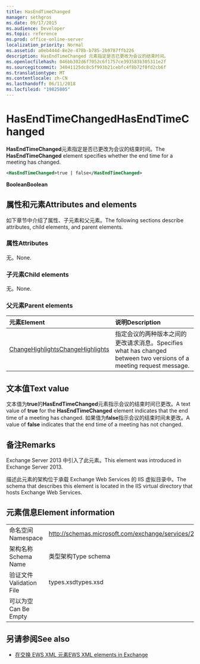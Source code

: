 ```yaml
---
title: HasEndTimeChanged
manager: sethgros
ms.date: 09/17/2015
ms.audience: Developer
ms.topic: reference
ms.prod: office-online-server
localization_priority: Normal
ms.assetid: a0eb444d-8e2e-478b-b785-2b9787ffb226
description: HasEndTimeChanged 元素指定是否已更改为会议的结束时间。
ms.openlocfilehash: 046bb302d6f7052c6f1757ce393583b305311e2f
ms.sourcegitcommit: 34041125dc8c5f993b21cebfc4f8b72f0fd2cb6f
ms.translationtype: MT
ms.contentlocale: zh-CN
ms.lasthandoff: 06/11/2018
ms.locfileid: "19825805"
---
```

# <a name="hasendtimechanged"></a><span data-ttu-id="64611-103">HasEndTimeChanged</span><span class="sxs-lookup"><span data-stu-id="64611-103">HasEndTimeChanged</span></span>

<span data-ttu-id="64611-104">**HasEndTimeChanged**元素指定是否已更改为会议的结束时间。</span><span class="sxs-lookup"><span data-stu-id="64611-104">The **HasEndTimeChanged** element specifies whether the end time for a meeting has changed.</span></span> 
  
```XML
<HasEndTimeChanged>true | false</HasEndTimeChanged>
```

 <span data-ttu-id="64611-105">**Boolean**</span><span class="sxs-lookup"><span data-stu-id="64611-105">**Boolean**</span></span>
## <a name="attributes-and-elements"></a><span data-ttu-id="64611-106">属性和元素</span><span class="sxs-lookup"><span data-stu-id="64611-106">Attributes and elements</span></span>

<span data-ttu-id="64611-107">如下章节中介绍了属性、子元素和父元素。</span><span class="sxs-lookup"><span data-stu-id="64611-107">The following sections describe attributes, child elements, and parent elements.</span></span>
  
### <a name="attributes"></a><span data-ttu-id="64611-108">属性</span><span class="sxs-lookup"><span data-stu-id="64611-108">Attributes</span></span>

<span data-ttu-id="64611-109">无。</span><span class="sxs-lookup"><span data-stu-id="64611-109">None.</span></span>
  
### <a name="child-elements"></a><span data-ttu-id="64611-110">子元素</span><span class="sxs-lookup"><span data-stu-id="64611-110">Child elements</span></span>

<span data-ttu-id="64611-111">无。</span><span class="sxs-lookup"><span data-stu-id="64611-111">None.</span></span>
  
### <a name="parent-elements"></a><span data-ttu-id="64611-112">父元素</span><span class="sxs-lookup"><span data-stu-id="64611-112">Parent elements</span></span>

|<span data-ttu-id="64611-113">**元素**</span><span class="sxs-lookup"><span data-stu-id="64611-113">**Element**</span></span>|<span data-ttu-id="64611-114">**说明**</span><span class="sxs-lookup"><span data-stu-id="64611-114">**Description**</span></span>|
|:-----|:-----|
|[<span data-ttu-id="64611-115">ChangeHighlights</span><span class="sxs-lookup"><span data-stu-id="64611-115">ChangeHighlights</span></span>](changehighlights.md) <br/> |<span data-ttu-id="64611-116">指定会议的两种版本之间的更改请求消息。</span><span class="sxs-lookup"><span data-stu-id="64611-116">Specifies what has changed between two versions of a meeting request message.</span></span>  <br/> |
   
## <a name="text-value"></a><span data-ttu-id="64611-117">文本值</span><span class="sxs-lookup"><span data-stu-id="64611-117">Text value</span></span>

<span data-ttu-id="64611-118">文本值为**true**的**HasEndTimeChanged**元素指示会议的结束时间已更改。</span><span class="sxs-lookup"><span data-stu-id="64611-118">A text value of **true** for the **HasEndTimeChanged** element indicates that the end time of a meeting has changed.</span></span> <span data-ttu-id="64611-119">如果值为**false**指示会议的结束时间未更改。</span><span class="sxs-lookup"><span data-stu-id="64611-119">A value of **false** indicates that the end time of a meeting has not changed.</span></span> 
  
## <a name="remarks"></a><span data-ttu-id="64611-120">备注</span><span class="sxs-lookup"><span data-stu-id="64611-120">Remarks</span></span>

<span data-ttu-id="64611-121">Exchange Server 2013 中引入了此元素。</span><span class="sxs-lookup"><span data-stu-id="64611-121">This element was introduced in Exchange Server 2013.</span></span>
  
<span data-ttu-id="64611-122">描述此元素的架构位于承载 Exchange Web Services 的 IIS 虚拟目录中。</span><span class="sxs-lookup"><span data-stu-id="64611-122">The schema that describes this element is located in the IIS virtual directory that hosts Exchange Web Services.</span></span>
  
## <a name="element-information"></a><span data-ttu-id="64611-123">元素信息</span><span class="sxs-lookup"><span data-stu-id="64611-123">Element information</span></span>

|||
|:-----|:-----|
|<span data-ttu-id="64611-124">命名空间</span><span class="sxs-lookup"><span data-stu-id="64611-124">Namespace</span></span>  <br/> |http://schemas.microsoft.com/exchange/services/2006/types  <br/> |
|<span data-ttu-id="64611-125">架构名称</span><span class="sxs-lookup"><span data-stu-id="64611-125">Schema Name</span></span>  <br/> |<span data-ttu-id="64611-126">类型架构</span><span class="sxs-lookup"><span data-stu-id="64611-126">Type schema</span></span>  <br/> |
|<span data-ttu-id="64611-127">验证文件</span><span class="sxs-lookup"><span data-stu-id="64611-127">Validation File</span></span>  <br/> |<span data-ttu-id="64611-128">types.xsd</span><span class="sxs-lookup"><span data-stu-id="64611-128">types.xsd</span></span>  <br/> |
|<span data-ttu-id="64611-129">可以为空</span><span class="sxs-lookup"><span data-stu-id="64611-129">Can Be Empty</span></span>  <br/> ||
   
## <a name="see-also"></a><span data-ttu-id="64611-130">另请参阅</span><span class="sxs-lookup"><span data-stu-id="64611-130">See also</span></span>



- [<span data-ttu-id="64611-131">在交换 EWS XML 元素</span><span class="sxs-lookup"><span data-stu-id="64611-131">EWS XML elements in Exchange</span></span>](ews-xml-elements-in-exchange.md)

